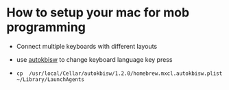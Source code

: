 # How to setup your mac for mob programming
- Connect multiple keyboards with different layouts
- use [autokbisw](https://github.com/jeantil/autokbisw) to change keyboard language key press

- `cp  /usr/local/Cellar/autokbisw/1.2.0/homebrew.mxcl.autokbisw.plist ~/Library/LaunchAgents`
